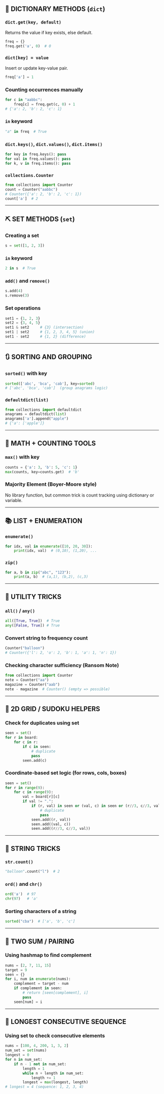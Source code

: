 ## 🧮 DICTIONARY METHODS (`dict`)

### `dict.get(key, default)`
Returns the value if key exists, else default.
```python
freq = {}
freq.get('a', 0)  # 0
```

### `dict[key] = value`
Insert or update key-value pair.
```python
freq['a'] = 1
```

### Counting occurrences manually
```python
for c in "aabbc":
    freq[c] = freq.get(c, 0) + 1
# {'a': 2, 'b': 2, 'c': 1}
```

### `in` keyword
```python
"a" in freq  # True
```

### `dict.keys()`, `dict.values()`, `dict.items()`
```python
for key in freq.keys(): pass
for val in freq.values(): pass
for k, v in freq.items(): pass
```

### `collections.Counter`
```python
from collections import Counter
count = Counter("aabbc")
# Counter({'a': 2, 'b': 2, 'c': 1})
count['a']  # 2
```

---

## ⛏️ SET METHODS (`set`)

### Creating a set
```python
s = set([1, 2, 3])
```

### `in` keyword
```python
2 in s  # True
```

### `add()` and `remove()`
```python
s.add(4)
s.remove(3)
```

### Set operations
```python
set1 = {1, 2, 3}
set2 = {3, 4, 5}
set1 & set2     # {3} (intersection)
set1 | set2     # {1, 2, 3, 4, 5} (union)
set1 - set2     # {1, 2} (difference)
```

---

## 🔃 SORTING AND GROUPING

### `sorted()` with key
```python
sorted(['abc', 'bca', 'cab'], key=sorted)
# ['abc', 'bca', 'cab']  (group anagrams logic)
```

### `defaultdict(list)`
```python
from collections import defaultdict
anagrams = defaultdict(list)
anagrams['a'].append("apple")
# {'a': ['apple']}
```

---

## 🔢 MATH + COUNTING TOOLS

### `max()` with key
```python
counts = {'a': 3, 'b': 5, 'c': 1}
max(counts, key=counts.get)  # 'b'
```

### Majority Element (Boyer-Moore style)
No library function, but common trick is count tracking using dictionary or variable.

---

## 📚 LIST + ENUMERATION

### `enumerate()`
```python
for idx, val in enumerate([10, 20, 30]):
    print(idx, val)  # (0,10), (1,20), ...
```

### `zip()`
```python
for a, b in zip("abc", "123"):
    print(a, b)  # (a,1), (b,2), (c,3)
```

---

## 🧪 UTILITY TRICKS

### `all()` / `any()`
```python
all([True, True])  # True
any([False, True]) # True
```

### Convert string to frequency count
```python
Counter("balloon")
# Counter({'l': 2, 'o': 2, 'b': 1, 'a': 1, 'n': 1})
```

### Checking character sufficiency (Ransom Note)
```python
from collections import Counter
note = Counter("aa")
magazine = Counter("aab")
note - magazine  # Counter() (empty => possible)
```

---

## 🧩 2D GRID / SUDOKU HELPERS

### Check for duplicates using set
```python
seen = set()
for r in board:
    for c in r:
        if c in seen:
            # duplicate
            pass
        seen.add(c)
```

### Coordinate-based set logic (for rows, cols, boxes)
```python
seen = set()
for r in range(9):
    for c in range(9):
        val = board[r][c]
        if val != ".":
            if (r, val) in seen or (val, c) in seen or (r//3, c//3, val) in seen:
                # duplicate
                pass
            seen.add((r, val))
            seen.add((val, c))
            seen.add((r//3, c//3, val))
```

---

## 🧵 STRING TRICKS

### `str.count()`
```python
"balloon".count("l")  # 2
```

### `ord()` and `chr()`
```python
ord('a')  # 97
chr(97)   # 'a'
```

### Sorting characters of a string
```python
sorted("cba")  # ['a', 'b', 'c']
```

---

## 🔗 TWO SUM / PAIRING

### Using hashmap to find complement
```python
nums = [2, 7, 11, 15]
target = 9
seen = {}
for i, num in enumerate(nums):
    complement = target - num
    if complement in seen:
        # return [seen[complement], i]
        pass
    seen[num] = i
```

---

## 🧊 LONGEST CONSECUTIVE SEQUENCE

### Using set to check consecutive elements
```python
nums = [100, 4, 200, 1, 3, 2]
num_set = set(nums)
longest = 0
for n in num_set:
    if n - 1 not in num_set:
        length = 1
        while n + length in num_set:
            length += 1
        longest = max(longest, length)
# longest = 4 (sequence: 1, 2, 3, 4)
```

